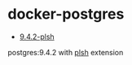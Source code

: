docker-postgres
===============

* [9.4.2-plsh](9.4.2-plsh)

postgres:9.4.2 with [plsh](https://github.com/petere/plsh) extension

